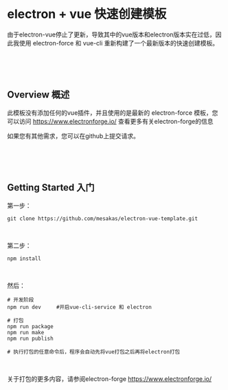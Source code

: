 # electron + vue 快速创建模板

由于electron-vue停止了更新，导致其中的vue版本和electron版本实在过低，因此我使用 electron-force 和 vue-cli 重新构建了一个最新版本的快速创建模板。

<br><br><br>

## Overview 概述

此模板没有添加任何的vue插件，并且使用的是最新的 electron-force 模板，您可以访问 https://www.electronforge.io/ 查看更多有关electron-forge的信息

如果您有其他需求，您可以在github上提交请求。

<br><br><br>

## Getting Started 入门

第一步：

``` 
git clone https://github.com/mesakas/electron-vue-template.git
```

  <br>

第二步：

```
npm install
```

  <br>

然后：

``` 
# 开发阶段
npm run dev 	#开启vue-cli-service 和 electron

# 打包
npm run package
npm run make
npm run publish

# 执行打包的任意命令后，程序会自动先将vue打包之后再将electron打包
```

<br>

关于打包的更多内容，请参阅electron-forge https://www.electronforge.io/